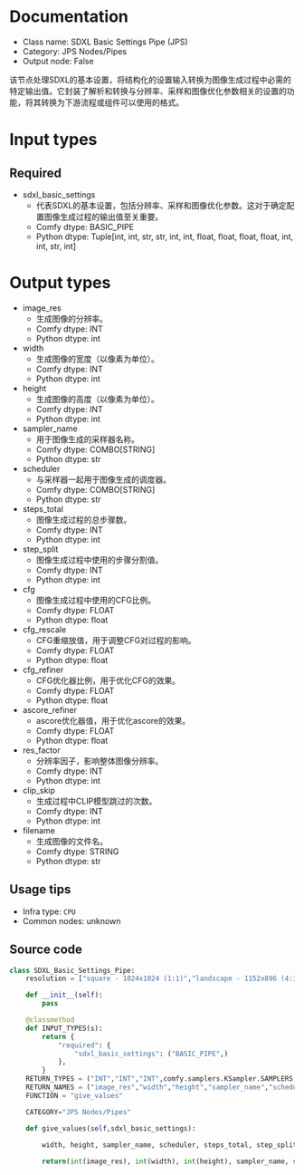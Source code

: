 
# Documentation
- Class name: SDXL Basic Settings Pipe (JPS)
- Category: JPS Nodes/Pipes
- Output node: False

该节点处理SDXL的基本设置，将结构化的设置输入转换为图像生成过程中必需的特定输出值。它封装了解析和转换与分辨率、采样和图像优化参数相关的设置的功能，将其转换为下游流程或组件可以使用的格式。

# Input types
## Required
- sdxl_basic_settings
    - 代表SDXL的基本设置，包括分辨率、采样和图像优化参数。这对于确定配置图像生成过程的输出值至关重要。
    - Comfy dtype: BASIC_PIPE
    - Python dtype: Tuple[int, int, str, str, int, int, float, float, float, float, int, int, str, int]

# Output types
- image_res
    - 生成图像的分辨率。
    - Comfy dtype: INT
    - Python dtype: int
- width
    - 生成图像的宽度（以像素为单位）。
    - Comfy dtype: INT
    - Python dtype: int
- height
    - 生成图像的高度（以像素为单位）。
    - Comfy dtype: INT
    - Python dtype: int
- sampler_name
    - 用于图像生成的采样器名称。
    - Comfy dtype: COMBO[STRING]
    - Python dtype: str
- scheduler
    - 与采样器一起用于图像生成的调度器。
    - Comfy dtype: COMBO[STRING]
    - Python dtype: str
- steps_total
    - 图像生成过程的总步骤数。
    - Comfy dtype: INT
    - Python dtype: int
- step_split
    - 图像生成过程中使用的步骤分割值。
    - Comfy dtype: INT
    - Python dtype: int
- cfg
    - 图像生成过程中使用的CFG比例。
    - Comfy dtype: FLOAT
    - Python dtype: float
- cfg_rescale
    - CFG重缩放值，用于调整CFG对过程的影响。
    - Comfy dtype: FLOAT
    - Python dtype: float
- cfg_refiner
    - CFG优化器比例，用于优化CFG的效果。
    - Comfy dtype: FLOAT
    - Python dtype: float
- ascore_refiner
    - ascore优化器值，用于优化ascore的效果。
    - Comfy dtype: FLOAT
    - Python dtype: float
- res_factor
    - 分辨率因子，影响整体图像分辨率。
    - Comfy dtype: INT
    - Python dtype: int
- clip_skip
    - 生成过程中CLIP模型跳过的次数。
    - Comfy dtype: INT
    - Python dtype: int
- filename
    - 生成图像的文件名。
    - Comfy dtype: STRING
    - Python dtype: str


## Usage tips
- Infra type: `CPU`
- Common nodes: unknown


## Source code
```python
class SDXL_Basic_Settings_Pipe:
    resolution = ["square - 1024x1024 (1:1)","landscape - 1152x896 (4:3)","landscape - 1216x832 (3:2)","landscape - 1344x768 (16:9)","landscape - 1536x640 (21:9)", "portrait - 896x1152 (3:4)","portrait - 832x1216 (2:3)","portrait - 768x1344 (9:16)","portrait - 640x1536 (9:21)"]

    def __init__(self):
        pass

    @classmethod
    def INPUT_TYPES(s):
        return {
            "required": {
                "sdxl_basic_settings": ("BASIC_PIPE",)
            },
        }
    RETURN_TYPES = ("INT","INT","INT",comfy.samplers.KSampler.SAMPLERS,comfy.samplers.KSampler.SCHEDULERS,"INT","INT","FLOAT","FLOAT","FLOAT","FLOAT","INT","INT","STRING",)
    RETURN_NAMES = ("image_res","width","height","sampler_name","scheduler","steps_total","step_split","cfg","cfg_rescale","cfg_refiner","ascore_refiner","res_factor","clip_skip","filename",)
    FUNCTION = "give_values"

    CATEGORY="JPS Nodes/Pipes"

    def give_values(self,sdxl_basic_settings):
        
        width, height, sampler_name, scheduler, steps_total, step_split, cfg, cfg_rescale, cfg_refiner, ascore_refiner, res_factor, clip_skip, filename,image_res = sdxl_basic_settings

        return(int(image_res), int(width), int(height), sampler_name, scheduler, int(steps_total), int(step_split), float(cfg), float(cfg_rescale), float(cfg_refiner), float(ascore_refiner), int (res_factor), int(clip_skip), str(filename),)

```
